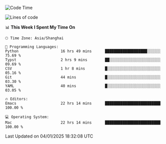 <!--START_SECTION:waka-->
![Code Time](http://img.shields.io/badge/Code%20Time-2%2C443%20hrs%2013%20mins-blue)

![Lines of code](https://img.shields.io/badge/From%20Hello%20World%20I%27ve%20Written-309.9%20thousand%20lines%20of%20code-blue)

📊 **This Week I Spent My Time On** 

```text
🕑︎ Time Zone: Asia/Shanghai

💬 Programming Languages: 
Python                   16 hrs 49 mins      ███████████████████░░░░░░   75.69 % 
Typst                    2 hrs 9 mins        ██░░░░░░░░░░░░░░░░░░░░░░░   09.69 % 
CSV                      1 hr 8 mins         █░░░░░░░░░░░░░░░░░░░░░░░░   05.16 % 
Git                      44 mins             █░░░░░░░░░░░░░░░░░░░░░░░░   03.30 % 
YAML                     40 mins             █░░░░░░░░░░░░░░░░░░░░░░░░   03.05 % 

🔥 Editors: 
Emacs                    22 hrs 14 mins      █████████████████████████   100.00 % 

💻 Operating System: 
Mac                      22 hrs 14 mins      █████████████████████████   100.00 % 
```


 Last Updated on 04/01/2025 18:32:08 UTC
<!--END_SECTION:waka-->
